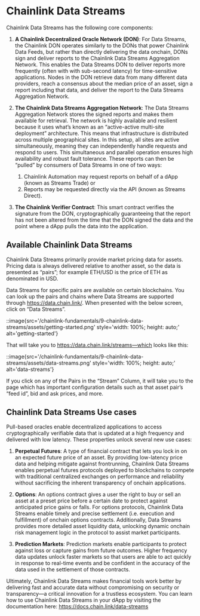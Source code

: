 # Chainlink Data Streams

Chainlink Data Streams has the following core components:

1. **A Chainlink Decentralized Oracle Network (DON)**: For Data Streams, the Chainlink DON operates similarly to the DONs that power Chainlink Data Feeds, but rather than directly delivering the data onchain, DONs sign and deliver reports to the Chainlink Data Streams Aggregation Network. This enables the Data Streams DON to deliver reports more frequently (often with with sub-second latency) for time-sensitive applications. Nodes in the DON retrieve data from many different data providers, reach a consensus about the median price of an asset, sign a report including that data, and deliver the report to the Data Streams Aggregation Network.

2. **The Chainlink Data Streams Aggregation Network**: The Data Streams Aggregation Network stores the signed reports and makes them available for retrieval. The network is highly available and resilient because it uses what’s known as an “active-active multi-site deployment” architecture. This means that infrastructure is distributed across multiple geographical sites. In this setup, all sites are active simultaneously, meaning they can independently handle requests and respond to users. This simultaneous and parallel operation ensures high availability and robust fault tolerance. These reports can then be “pulled” by consumers of Data Streams in one of two ways:
    1. Chainlink Automation may request reports on behalf of a dApp (known as Streams Trade) or
    2. Reports may be requested directly via the API (known as Streams Direct).

3. **The Chainlink Verifier Contract**: This smart contract verifies the signature from the DON, cryptographically guaranteeing that the report has not been altered from the time that the DON signed the data and the point where a dApp pulls the data into the application.

## Available Chainlink Data Streams

Chainlink Data Streams primarily provide market pricing data for assets. Pricing data is always delivered relative to another asset, so the data is presented as “pairs”; for example ETH/USD is the price of ETH as denominated in USD.

Data Streams for specific pairs are available on certain blockchains. You can look up the pairs and chains where Data Streams are supported through https://data.chain.link/.
When presented with the below screen, click on “Data Streams”.

::image{src='/chainlink-fundamentals/9-chainlink-data-streams/assets/getting-started.png' style='width: 100%; height: auto;' alt='getting-started'}

That will take you to https://data.chain.link/streams—which looks like this:

::image{src='/chainlink-fundamentals/9-chainlink-data-streams/assets/data-streams.png' style='width: 100%; height: auto;' alt='data-streams'}

If you click on any of the Pairs in the “Stream” Column, it will take you to the page which has important configuration details such as that asset pair’s “feed id”, bid and ask prices, and more.

## Chainlink Data Streams Use cases

Pull-based oracles enable decentralized applications to access cryptographically verifiable data that is updated at a high frequency and delivered with low latency. These properties unlock several new use cases:

1. **Perpetual Futures**: A type of financial contract that lets you lock in on an expected future price of an asset. By providing low-latency price data and helping mitigate against frontrunning, Chainlink Data Streams enables perpetual futures protocols deployed to blockchains to compete with traditional centralized exchanges on performance and reliability without sacrificing the inherent transparency of onchain applications.

2. **Options**: An options contract gives a user the right to buy or sell an asset at a preset price before a certain date to protect against anticipated price gains or falls. For options protocols, Chainlink Data Streams enable timely and precise settlement (i.e. execution and fulfillment) of onchain options contracts. Additionally, Data Streams provides more detailed asset liquidity data, unlocking dynamic onchain risk management logic in the protocol to assist market participants.

3. **Prediction Markets**: Prediction markets enable participants to protect against loss or capture gains from future outcomes. Higher frequency data updates unlock faster markets so that users are able to act quickly in response to real-time events and be confident in the accuracy of the data used in the settlement of those contracts.

Ultimately, Chainlink Data Streams makes financial tools work better by delivering fast and accurate data without compromising on security or transparency—a critical innovation for a trustless ecosystem.
You can learn how to use Chainlink Data Streams in your dApp by visiting the documentation here: https://docs.chain.link/data-streams